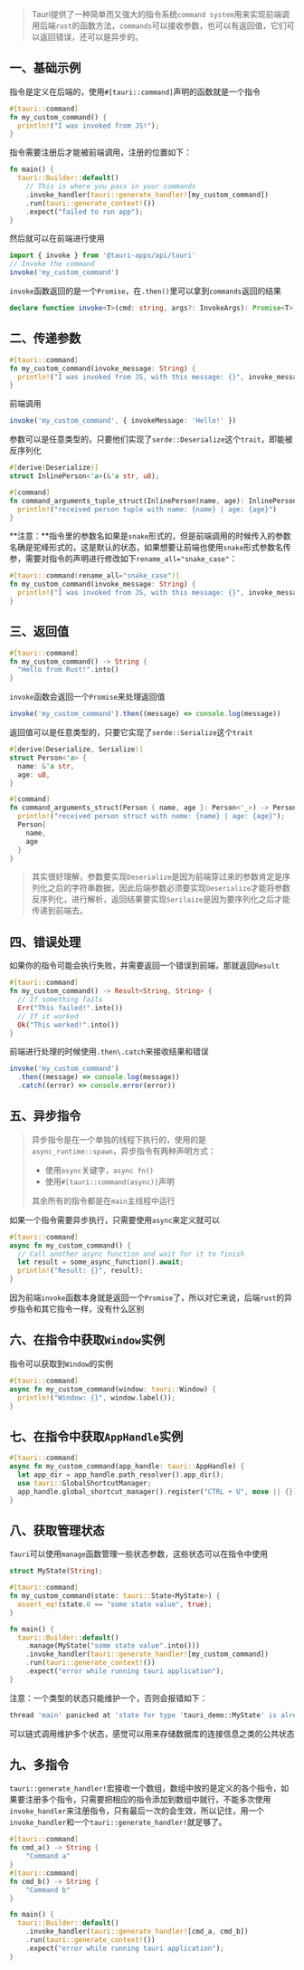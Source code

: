 > Tauri提供了一种简单而又强大的指令系统`command system`用来实现前端调用后端`rust`的函数方法，`commands`可以接收参数，也可以有返回值，它们可以返回错误，还可以是异步的。

## 一、基础示例

指令是定义在后端的，使用`#[tauri::command]`声明的函数就是一个指令

```rust
#[tauri::command]
fn my_custom_command() {
  println!("I was invoked from JS!");
}
```

指令需要注册后才能被前端调用，注册的位置如下：

```rust
fn main() {
  tauri::Builder::default()
    // This is where you pass in your commands
    .invoke_handler(tauri::generate_handler![my_custom_command])
    .run(tauri::generate_context!())
    .expect("failed to run app");
}
```

然后就可以在前端进行使用

```ts
import { invoke } from '@tauri-apps/api/tauri'
// Invoke the command
invoke('my_custom_command')
```

`invoke`函数返回的是一个`Promise`，在`.then()`里可以拿到`commands`返回的结果

```ts
declare function invoke<T>(cmd: string, args?: InvokeArgs): Promise<T>;
```

## 二、传递参数

```rust
#[tauri::command]
fn my_custom_command(invoke_message: String) {
  println!("I was invoked from JS, with this message: {}", invoke_message);
}
```

前端调用

```ts
invoke('my_custom_command', { invokeMessage: 'Hello!' })
```

参数可以是任意类型的，只要他们实现了`serde::Deserialize`这个`trait`，即能被反序列化

```rust
#[derive(Deserialize)]
struct InlinePerson<'a>(&'a str, u8);

#[command]
fn command_arguments_tuple_struct(InlinePerson(name, age): InlinePerson<'_>) {
  println!("received person tuple with name: {name} | age: {age}")
}
```

**注意：**指令里的参数名如果是`snake`形式的，但是前端调用的时候传入的参数名确是驼峰形式的，这是默认的状态，如果想要让前端也使用`snake`形式参数名传参，需要对指令的声明进行修改如下`rename_all="snake_case"`：

```rust
#[tauri::command(rename_all="snake_case")]
fn my_custom_command(invoke_message: String) {
  println!("I was invoked from JS, with this message: {}", invoke_message);
}
```

## 三、返回值

```rust
#[tauri::command]
fn my_custom_command() -> String {
  "Hello from Rust!".into()
}
```

`invoke`函数会返回一个`Promise`来处理返回值

```ts
invoke('my_custom_command').then((message) => console.log(message))
```

返回值可以是任意类型的，只要它实现了`serde::Serialize`这个`trait`

```rust
#[derive(Deserialize, Serialize)]
struct Person<'a> {
  name: &'a str,
  age: u8,
}

#[command]
fn command_arguments_struct(Person { name, age }: Person<'_>) -> Person {
  println!("received person struct with name: {name} | age: {age}");
  Person{
    name,
    age
  }
}
```

> 其实很好理解，参数要实现`Deserialize`是因为前端穿过来的参数肯定是序列化之后的字符串数据，因此后端参数必须要实现`Deserialize`才能将参数反序列化，进行解析，返回结果要实现`Serilaize`是因为要序列化之后才能传递到前端去。

## 四、错误处理

如果你的指令可能会执行失败，并需要返回一个错误到前端，那就返回`Result`

```rust
#[tauri::command]
fn my_custom_command() -> Result<String, String> {
  // If something fails
  Err("This failed!".into())
  // If it worked
  Ok("This worked!".into())
}
```

前端进行处理的时候使用`.then\.catch`来接收结果和错误

```ts
invoke('my_custom_command')
  .then((message) => console.log(message))
  .catch((error) => console.error(error))
```

## 五、异步指令

> 异步指令是在一个单独的线程下执行的，使用的是`async_runtime::spawn`，异步指令有两种声明方式：
>
> - 使用`async`关键字，`async fn()`
> - 使用`#[tauri::command(async)]`声明
>
> 其余所有的指令都是在`main`主线程中运行

如果一个指令需要异步执行，只需要使用`async`来定义就可以

```rust
#[tauri::command]
async fn my_custom_command() {
  // Call another async function and wait for it to finish
  let result = some_async_function().await;
  println!("Result: {}", result);
}
```

因为前端`invoke`函数本身就是返回一个`Promise`了，所以对它来说，后端`rust`的异步指令和其它指令一样，没有什么区别

## 六、在指令中获取`Window`实例

指令可以获取到`Window`的实例

```rust
#[tauri::command]
async fn my_custom_command(window: tauri::Window) {
  println!("Window: {}", window.label());
}
```

## 七、在指令中获取`AppHandle`实例

```rust
#[tauri::command]
async fn my_custom_command(app_handle: tauri::AppHandle) {
  let app_dir = app_handle.path_resolver().app_dir();
  use tauri::GlobalShortcutManager;
  app_handle.global_shortcut_manager().register("CTRL + U", move || {});
}
```

## 八、获取管理状态

`Tauri`可以使用`manage`函数管理一些状态参数，这些状态可以在指令中使用

```rust
struct MyState(String);

#[tauri::command]
fn my_custom_command(state: tauri::State<MyState>) {
  assert_eq!(state.0 == "some state value", true);
}

fn main() {
  tauri::Builder::default()
    .manage(MyState("some state value".into()))
    .invoke_handler(tauri::generate_handler![my_custom_command])
    .run(tauri::generate_context!())
    .expect("error while running tauri application");
}
```

注意：一个类型的状态只能维护一个，否则会报错如下：

```bash
thread 'main' panicked at 'state for type 'tauri_demo::MyState' is already being managed'
```

可以链式调用维护多个状态，感觉可以用来存储数据库的连接信息之类的公共状态

## 九、多指令

`tauri::generate_handler!`宏接收一个数组，数组中放的是定义的各个指令，如果要注册多个指令，只需要把相应的指令添加到数组中就行，不能多次使用`invoke_handler`来注册指令，只有最后一次的会生效，所以记住，用一个`invoke_handler`和一个`tauri::generate_handler!`就足够了。

```rust
#[tauri::command]
fn cmd_a() -> String {
    "Command a"
}
#[tauri::command]
fn cmd_b() -> String {
    "Command b"
}

fn main() {
  tauri::Builder::default()
    .invoke_handler(tauri::generate_handler![cmd_a, cmd_b])
    .run(tauri::generate_context!())
    .expect("error while running tauri application");
}
```

